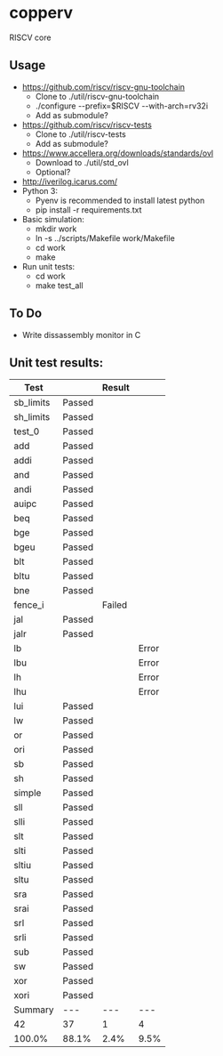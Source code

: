 # copperv
RISCV core

## Usage
- https://github.com/riscv/riscv-gnu-toolchain
  - Clone to ./util/riscv-gnu-toolchain
  - ./configure --prefix=$RISCV --with-arch=rv32i
  - Add as submodule?
- https://github.com/riscv/riscv-tests
  - Clone to ./util/riscv-tests
  - Add as submodule?
- https://www.accellera.org/downloads/standards/ovl
  - Download to ./util/std_ovl
  - Optional?
- http://iverilog.icarus.com/
- Python 3:
  - Pyenv is recommended to install latest python
  - pip install -r requirements.txt
- Basic simulation:
  - mkdir work
  - ln -s ../scripts/Makefile work/Makefile
  - cd work
  - make
- Run unit tests:
  - cd work
  - make test_all

## To Do
- Write dissassembly monitor in C

## Unit test results:

| Test      |        | Result   |       |
|-----------|--------|----------|-------|
| sb_limits | Passed |          |       |
| sh_limits | Passed |          |       |
| test_0    | Passed |          |       |
| add       | Passed |          |       |
| addi      | Passed |          |       |
| and       | Passed |          |       |
| andi      | Passed |          |       |
| auipc     | Passed |          |       |
| beq       | Passed |          |       |
| bge       | Passed |          |       |
| bgeu      | Passed |          |       |
| blt       | Passed |          |       |
| bltu      | Passed |          |       |
| bne       | Passed |          |       |
| fence_i   |        | Failed   |       |
| jal       | Passed |          |       |
| jalr      | Passed |          |       |
| lb        |        |          | Error |
| lbu       |        |          | Error |
| lh        |        |          | Error |
| lhu       |        |          | Error |
| lui       | Passed |          |       |
| lw        | Passed |          |       |
| or        | Passed |          |       |
| ori       | Passed |          |       |
| sb        | Passed |          |       |
| sh        | Passed |          |       |
| simple    | Passed |          |       |
| sll       | Passed |          |       |
| slli      | Passed |          |       |
| slt       | Passed |          |       |
| slti      | Passed |          |       |
| sltiu     | Passed |          |       |
| sltu      | Passed |          |       |
| sra       | Passed |          |       |
| srai      | Passed |          |       |
| srl       | Passed |          |       |
| srli      | Passed |          |       |
| sub       | Passed |          |       |
| sw        | Passed |          |       |
| xor       | Passed |          |       |
| xori      | Passed |          |       |
| Summary   | ---    | ---      | ---   |
| 42        | 37     | 1        | 4     |
| 100.0%    | 88.1%  | 2.4%     | 9.5%  |

